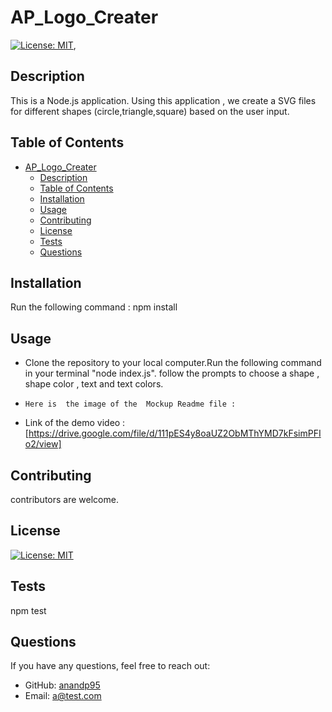 

# AP_Logo_Creater

[![License: MIT](https://img.shields.io/badge/License-MIT-yellow.svg)](https://opensource.org/licenses/MIT),


## Description 
This is a   Node.js application. Using this application , we create a SVG files for different shapes (circle,triangle,square) based on the user input. 


## Table of Contents


- [AP\_Logo\_Creater](#ap_logo_creater)
  - [Description](#description)
  - [Table of Contents](#table-of-contents)
  - [Installation](#installation)
  - [Usage](#usage)
  - [Contributing](#contributing)
  - [License](#license)
  - [Tests](#tests)
  - [Questions](#questions)


## Installation

Run the following command : npm install   

## Usage


 *  Clone the repository to your local computer.Run the following command in your terminal  "node index.js". follow the prompts to choose a shape , shape color , text and text colors.   


  *     Here is  the image of the  Mockup Readme file :

  
   * Link of the demo video : [https://drive.google.com/file/d/111pES4y8oaUZ2ObMThYMD7kFsimPFIo2/view]

 ## Contributing
  
  contributors are welcome.


## License
  
 

  [![License: MIT](https://img.shields.io/badge/License-MIT-yellow.svg)](https://opensource.org/licenses/MIT)

  ## Tests
  
  npm test

  ## Questions
  
  If you have any questions, feel free to reach out:
  
  - GitHub: [anandp95](https://github.com/anandp95)
  - Email: [a@test.com](mailto:a@test.com)